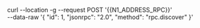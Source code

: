 curl --location -g --request POST '{{N1_ADDRESS_RPC}}' \
--data-raw '{
    "id": 1,
    "jsonrpc": "2.0",
    "method": "rpc.discover"
}'